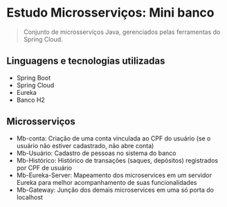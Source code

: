 # Estudo Microsserviços: Mini banco

> Conjunto de microsserviços Java, gerenciados pelas ferramentas do Spring Cloud. 

## Linguagens e tecnologias utilizadas

- Spring Boot
- Spring Cloud
- Eureka 
- Banco H2


## Microsserviços
- Mb-conta: Criação de uma conta vinculada ao CPF do usuário (se o usuário não estiver cadastrado, não abre conta)
- Mb-Usuário: Cadastro de pessoas no sistema do banco
- Mb-Histórico: Histórico de transações (saques, depósitos) registrados por CPF de usuário
- Mb-Eureka-Server: Mapeamento dos microservices em um servidor Eureka para melhor acompanhamento de suas funcionalidades
- Mb-Gateway: Junção dos demais microservices em uma só porta do localhost






